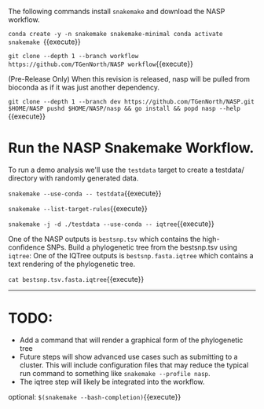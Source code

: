 The following commands install `snakemake` and download the NASP workflow.

`conda create -y -n snakemake snakemake-minimal
conda activate snakemake
`{{execute}}

`git clone --depth 1 --branch workflow https://github.com/TGenNorth/NASP workflow`{{execute}}

(Pre-Release Only) When this revision is released, nasp will be pulled from bioconda as if it was just another dependency.

`git clone --depth 1 --branch dev https://github.com/TGenNorth/NASP.git $HOME/NASP
pushd $HOME/NASP/nasp && go install && popd
nasp --help
`{{execute}}

# Run the NASP Snakemake Workflow.

To run a demo analysis we'll use the `testdata` target to create a testdata/ directory with randomly generated data.

`snakemake --use-conda -- testdata`{{execute}}

`snakemake --list-target-rules`{{execute}}

`snakemake -j -d ./testdata --use-conda -- iqtree`{{execute}}

One of the NASP outputs is `bestsnp.tsv` which contains the high-confidence SNPs.
Build a phylogenetic tree from the bestsnp.tsv using `iqtree`:
One of the IQTree outputs is `bestsnp.fasta.iqtree` which contains a text rendering of the phylogenetic tree.

`cat bestsnp.tsv.fasta.iqtree`{{execute}}

---

# TODO:

- Add a command that will render a graphical form of the phylogenetic tree
- Future steps will show advanced use cases such as submitting to a cluster. This will include configuration files that may reduce the typical run command to something like `snakemake --profile nasp`.
- The iqtree step will likely be integrated into the workflow.

optional: `$(snakemake --bash-completion)`{{execute}}


